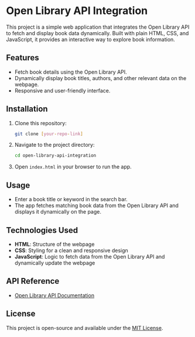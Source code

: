 # Open Library API Integration

This project is a simple web application that integrates the Open Library API to fetch and display book data dynamically. Built with plain HTML, CSS, and JavaScript, it provides an interactive way to explore book information.

## Features
- Fetch book details using the Open Library API.
- Dynamically display book titles, authors, and other relevant data on the webpage.
- Responsive and user-friendly interface.

## Installation
1. Clone this repository:
   ```bash
   git clone [your-repo-link]
   ```
2. Navigate to the project directory:
   ```bash
   cd open-library-api-integration
   ```
3. Open `index.html` in your browser to run the app.

## Usage
- Enter a book title or keyword in the search bar.
- The app fetches matching book data from the Open Library API and displays it dynamically on the page.

## Technologies Used
- **HTML**: Structure of the webpage
- **CSS**: Styling for a clean and responsive design
- **JavaScript**: Logic to fetch data from the Open Library API and dynamically update the webpage

## API Reference
- [Open Library API Documentation](https://openlibrary.org/developers/api)

## License
This project is open-source and available under the [MIT License](LICENSE).
